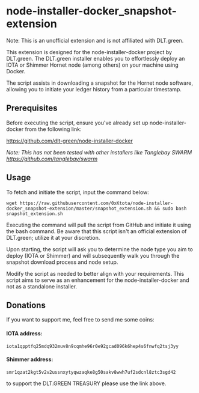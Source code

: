 # node-installer-docker_snapshot-extension
Note: This is an unofficial extension and is not affiliated with DLT.green.

This extension is designed for the node-installer-docker project by DLT.green. The DLT.green installer enables you to effortlessly deploy an IOTA or Shimmer Hornet node (among others) on your machine using Docker.

The script assists in downloading a snapshot for the Hornet node software, allowing you to initiate your ledger history from a particular timestamp.

## Prerequisites
Before executing the script, ensure you've already set up node-installer-docker from the following link:

https://github.com/dlt-green/node-installer-docker

*Note: This has not been tested with other installers like Tanglebay SWARM https://github.com/tanglebay/swarm*



## Usage
To fetch and initiate the script, input the command below:

```
wget https://raw.githubusercontent.com/0xKtota/node-installer-docker_snapshot-extension/master/snapshot_extension.sh && sudo bash snapshot_extension.sh
```

Executing the command will pull the script from GitHub and initiate it using the bash command. Be aware that this script isn't an official extension of DLT.green; utilize it at your discretion.

Upon starting, the script will ask you to determine the node type you aim to deploy (IOTA or Shimmer) and will subsequently walk you through the snapshot download process and node setup.

Modify the script as needed to better align with your requirements. This script aims to serve as an enhancement for the node-installer-docker and not as a standalone installer.

## Donations
If you want to support me, feel free to send me some coins:

#### IOTA address:
`iota1qpptfq25mdq932muv8n9cqmhe96r0e92gcad096k6hep4s6fnwfq2tsj3yy`

#### Shimmer address:
`smr1qzat2kgt5v2v2ussnxytyqwzaqke8g50sakv8wwh7uf2sdcnl8ztc3sgd42`

to support the DLT.GREEN TREASURY please use the link above.

